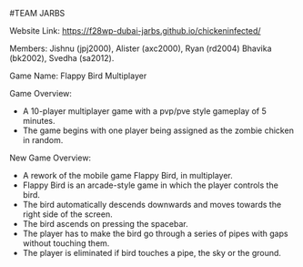 #TEAM JARBS

Website Link: https://f28wp-dubai-jarbs.github.io/chickeninfected/

Members:  Jishnu (jpj2000), Alister (axc2000), Ryan (rd2004) Bhavika (bk2002), Svedha (sa2012).

Game Name: Flappy Bird Multiplayer

Game Overview: 

  - A 10-player multiplayer game with a pvp/pve style gameplay of 5 minutes.
  - The game begins with one player being assigned as the zombie chicken in random.
  
New Game Overview:
  - A rework of the mobile game Flappy Bird, in multiplayer.
  - Flappy Bird is an arcade-style game in which the player controls the bird.
  - The bird automatically descends downwards and moves towards the right side of the screen.
  - The bird ascends on pressing the spacebar.
  - The player has to make the bird go through a series of pipes with gaps without touching them.
  - The player is eliminated if bird touches a pipe, the sky or the ground.
 
